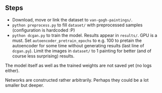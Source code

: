 ## Steps

- Download, move or link the dataset to `van-gogh-paintings/`.
- `python preprocess.py` to fill `dataset/` with preprocessed samples (configuration is hardcoded :P)
- `python dcgan.py` to train the model. Results appear in `results/`. GPU is a must. Set `autoencoder_pretrain_epochs` to e.g. 100 to pretain the autoencoder for some time without generating results (last line of `dcgan.py`). Limit the images in `dataset/` to 1 painting for better (and of course less surprising) results.

The model itself as well as the trained weights are not saved yet (no logs either).

Networks are constructed rather arbitrarily. Perhaps they could be a lot smaller but deeper.
